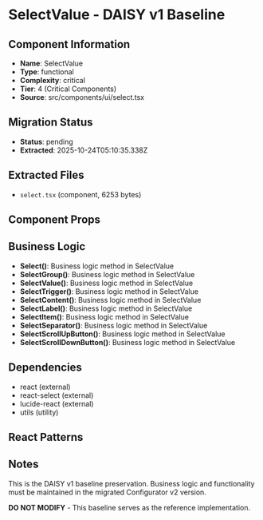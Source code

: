# SelectValue - DAISY v1 Baseline

## Component Information

- **Name**: SelectValue
- **Type**: functional
- **Complexity**: critical
- **Tier**: 4 (Critical Components)
- **Source**: src/components/ui/select.tsx

## Migration Status

- **Status**: pending
- **Extracted**: 2025-10-24T05:10:35.338Z

## Extracted Files

- `select.tsx` (component, 6253 bytes)

## Component Props



## Business Logic

- **Select()**: Business logic method in SelectValue
- **SelectGroup()**: Business logic method in SelectValue
- **SelectValue()**: Business logic method in SelectValue
- **SelectTrigger()**: Business logic method in SelectValue
- **SelectContent()**: Business logic method in SelectValue
- **SelectLabel()**: Business logic method in SelectValue
- **SelectItem()**: Business logic method in SelectValue
- **SelectSeparator()**: Business logic method in SelectValue
- **SelectScrollUpButton()**: Business logic method in SelectValue
- **SelectScrollDownButton()**: Business logic method in SelectValue

## Dependencies

- react (external)
- react-select (external)
- lucide-react (external)
- utils (utility)

## React Patterns



## Notes

This is the DAISY v1 baseline preservation. Business logic and functionality
must be maintained in the migrated Configurator v2 version.

**DO NOT MODIFY** - This baseline serves as the reference implementation.
